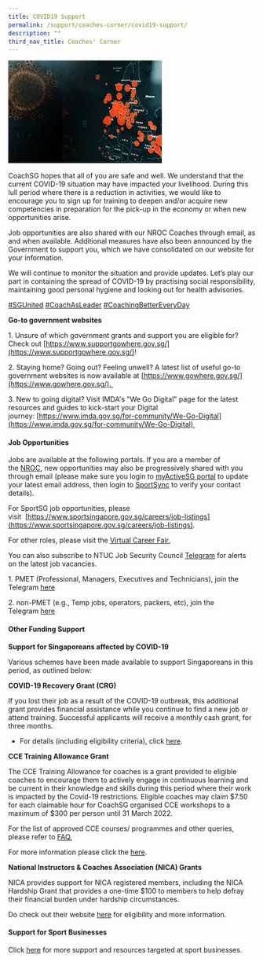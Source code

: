 ```yaml
---
title: COVID19 Support
permalink: /support/coaches-corner/covid19-support/
description: ""
third_nav_title: Coaches' Corner
---
```

![](/images/Support/Coache's%20Corner/covid19-support.jpeg)

CoachSG hopes that all of you are safe and well. We understand that the current COVID-19 situation may have impacted your livelihood. During this lull period where there is a reduction in activities, we would like to encourage you to sign up for training to deepen and/or acquire new competencies in preparation for the pick-up in the economy or when new opportunities arise.

Job opportunities are also shared with our NROC Coaches through email, as and when available. Additional measures have also been announced by the Government to support you, which we have consolidated on our website for your information.

We will continue to monitor the situation and provide updates. Let’s play our part in containing the spread of COVID-19 by practising social responsibility, maintaining good personal hygiene and looking out for health advisories.

[#SGUnited](https://www.facebook.com/hashtag/sgunited?__cft__[0]=AZUgWMGvqHumq8Ca3p12gtN7KBlm9toeDoF_8EV_oY_E8iAGCrxReZ52Gp7ItlCKvHl8_bSu6UwLEMMukrR0XX8H_QPLR44BjE9CvLbFXM2y8S4qK2E-iR_6yS-ThTf8Yy6WZAr5I1rOWRepFngd2T_C7yOr55C6135Q4EEXdVypAg&__tn__=*NK-R) [#CoachAsLeader](https://www.facebook.com/hashtag/coachasleader?__cft__[0]=AZUgWMGvqHumq8Ca3p12gtN7KBlm9toeDoF_8EV_oY_E8iAGCrxReZ52Gp7ItlCKvHl8_bSu6UwLEMMukrR0XX8H_QPLR44BjE9CvLbFXM2y8S4qK2E-iR_6yS-ThTf8Yy6WZAr5I1rOWRepFngd2T_C7yOr55C6135Q4EEXdVypAg&__tn__=*NK-R) [#CoachingBetterEveryDay](https://www.facebook.com/hashtag/coachingbettereveryday?__cft__[0]=AZUgWMGvqHumq8Ca3p12gtN7KBlm9toeDoF_8EV_oY_E8iAGCrxReZ52Gp7ItlCKvHl8_bSu6UwLEMMukrR0XX8H_QPLR44BjE9CvLbFXM2y8S4qK2E-iR_6yS-ThTf8Yy6WZAr5I1rOWRepFngd2T_C7yOr55C6135Q4EEXdVypAg&__tn__=*NK-R)

**Go-to government websites**

1\. Unsure of which government grants and support you are eligible for? Check out [https://www.supportgowhere.gov.sg/](https://www.supportgowhere.gov.sg/)!

2\. Staying home? Going out? Feeling unwell? A latest list of useful go-to government websites is now available at [https://www.gowhere.gov.sg/](https://www.gowhere.gov.sg/). 

3\. New to going digital? Visit IMDA's "We Go Digital" page for the latest resources and guides to kick-start your Digital journey: [https://www.imda.gov.sg/for-community/We-Go-Digital](https://www.imda.gov.sg/for-community/We-Go-Digital) 

#### **Job Opportunities**

Jobs are available at the following portals. If you are a member of the [NROC](https://www.sportsingapore.gov.sg/athletes-coaches/coaches-corner/national-registry-of-coaches), new opportunities may also be progressively shared with you through email (please make sure you login to [myActiveSG portal](http://members.myactivesg.com/) to update your latest email address, then login to [SportSync](https://www.sportsync.sg/) to verify your contact details).

For SportSG job opportunities, please visit  [https://www.sportsingapore.gov.sg/careers/job-listings](https://www.sportsingapore.gov.sg/careers/job-listings).

For other roles, please visit the [Virtual Career Fair.](https://vcf.mycareersfuture.sg/vcf)

You can also subscribe to NTUC Job Security Council [Telegram](http://telegram.org/) for alerts on the latest job vacancies.

1\.  PMET (Professional, Managers, Executives and Technicians), join the Telegram [here](http://bit.ly/jsc-ja-pmet)<br>

2\.  non-PMET (e.g., Temp jobs, operators, packers, etc), join the Telegram [here](http://bit.ly/jsc-ja-nonpmet)

#### **Other Funding Support**
**Support for Singaporeans affected by COVID-19**

Various schemes have been made available to support Singaporeans in this period, as outlined below:  

**COVID-19 Recovery Grant (CRG)**

If you lost their job as a result of the COVID-19 outbreak, this additional grant provides financial assistance while you continue to find a new job or attend training. Successful applicants will receive a monthly cash grant, for three months.

*   For details (including eligibility criteria), click [here](https://www.msf.gov.sg/assistance/Pages/covid19relief.aspx#CSG). 

**CCE Training Allowance Grant**

The CCE Training Allowance for coaches is a grant provided to eligible coaches to encourage them to actively engage in continuous learning and be current in their knowledge and skills during this period where their work is impacted by the Covid-19 restrictions. Eligible coaches may claim $7.50 for each claimable hour for CoachSG organised CCE workshops to a maximum of $300 per person until 31 March 2022. 

For the list of approved CCE courses/ programmes and other queries, please refer to [FAQ.](https://circle.myactivesg.com/industry/support/sports-resilience-package/continuing-coach-education-training-allowance?filter=faq&hsLang=en)

For more information please click the [here](https://circle.myactivesg.com/industry/support/sports-resilience-package/continuing-coach-education-training-allowance). 

**National Instructors & Coaches Association (NICA) Grants**

NICA provides support for NICA registered members, including the NICA Hardship Grant that provides a one-time $100 to members to help defray their financial burden under hardship circumstances.

Do check out their website [here](http://www.nica.org.sg/Pages/Benefits.aspx) for eligibility and more information.

#### **Support for Sport Businesses**
Click [here](https://circle.myactivesg.com/support-for-sport-industry) for more support and resources targeted at sport businesses.
